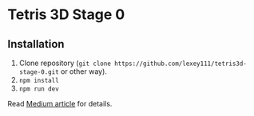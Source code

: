 # Tetris 3D Stage 0

## Installation

1. Clone repository (`git clone https://github.com/lexey111/tetris3d-stage-0.git` or other way).
2. `npm install`
3. `npm run dev`


Read [Medium article](https://lexeykoshkin.medium.com/creating-a-3d-tetris-game-for-dummies-like-me-i-d3f6c75d32ed) for details.
